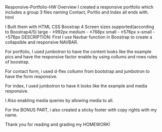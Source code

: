 Responsive-Portfolio-HW
Overview
I created a responsive portfolio which includes a group 3 files naming Contact, Portlio and Index all ends with. html

I Built them with 
HTML
CSS
Boostrap 4
Screen sizes supported(according to Boostrap4/5)
large - ≥992px
medium - ≥768px
small - ≥576px
x-small - <576px
DESCRIPTION:
First I use Navbar function in Boostrap to create a collapsible and responsive NAVBAR.

For portfolio, I used jumbotron to have the content looks like the example pics and have the responsive factor enable by using collums and rows rules of boostrap. 

For contact form, i used d-flex collumn from bootstrap and jumbotron to have the form responsive.

For index, I used jumbotron to have it looks like the example and media responsive.

I Also enabling media queries by allowing media to all. 

For the BONUS PART, i also created a sticky footer with copy rights with my name.

Thank you for reading and grading my HOMEWORK!